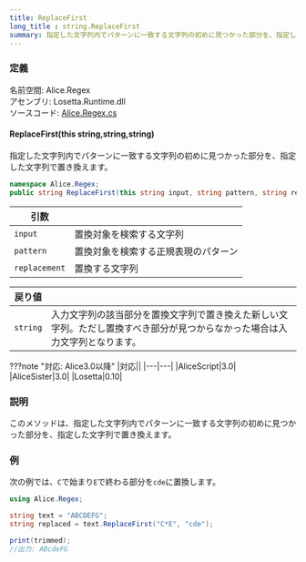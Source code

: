 ```yaml
---
title: ReplaceFirst
long_title : string.ReplaceFirst
summary: 指定した文字列内でパターンに一致する文字列の初めに見つかった部分を、指定した文字列で置き換えます。
---
```


### 定義
名前空間: Alice.Regex<br/>
アセンブリ: Losetta.Runtime.dll<br/>
ソースコード: [Alice.Regex.cs](https://github.com/WSOFT-Project/Losetta/blob/master/Losetta.Runtime/Alice.Regex.cs)

#### ReplaceFirst(this string,string,string)

指定した文字列内でパターンに一致する文字列の初めに見つかった部分を、指定した文字列で置き換えます。

```cs title="AliceScript"
namespace Alice.Regex;
public string ReplaceFirst(this string input, string pattern, string replacement);
```

|引数| |
|-|-|
|`input`|置換対象を検索する文字列|
|`pattern`|置換対象を検索する正規表現のパターン|
|`replacement`|置換する文字列|

|戻り値| |
|-|-|
|`string`|入力文字列の該当部分を置換文字列で置き換えた新しい文字列。ただし置換すべき部分が見つからなかった場合は入力文字列となります。|

???note "対応: Alice3.0以降"
    |対応||
    |---|---|
    |AliceScript|3.0|
    |AliceSister|3.0|
    |Losetta|0.10|

### 説明
このメソッドは、指定した文字列内でパターンに一致する文字列の初めに見つかった部分を、指定した文字列で置き換えます。

### 例
次の例では、`C`で始まり`E`で終わる部分を`cde`に置換します。

```cs title="AliceScript"
using Alice.Regex;

string text = "ABCDEFG";
string replaced = text.ReplaceFirst("C*E", "cde");

print(trimmed);
//出力: ABcdeFG
```